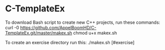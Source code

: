 # C-TemplateEx

To download Bash script to create new C++ projects, run these commands:
curl -0 https://github.com/AppelBoomHD/C-TemplateEx.git/master/makex.sh
chmod u+x makex.sh

To create an exercise directory run this:
./makex.sh [#exercise]
